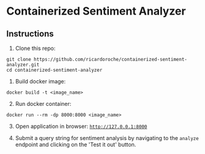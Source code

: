 # Containerized Sentiment Analyzer

## Instructions

1. Clone this repo:

```
git clone https://github.com/ricardoroche/containerized-sentiment-analyzer.git
cd containerized-sentiment-analyzer
```

1. Build docker image:

```
docker build -t <image_name>
```

2. Run docker container:

```
docker run --rm -dp 8000:8000 <image_name>
```

3. Open application in browser: [`http://127.0.0.1:8000`](http://127.0.0.1:8000)

4. Submit a query string for sentiment analysis by navigating to the `analyze` endpoint and clicking on the 'Test it out' button.
